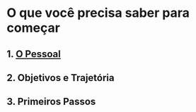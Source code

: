 # O que você precisa saber para começar

## 1. [O Pessoal](https://pedrowagner.github.io/DevRel/Pessoal.md)

## 2. Objetivos e Trajetória

## 3. Primeiros Passos


